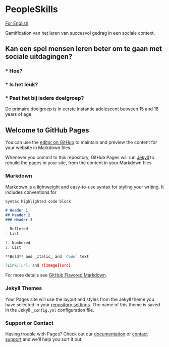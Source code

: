 # PeopleSkills

[For English](README_en)

Gamification van het leren van succesvol gedrag in een sociale context.

## Kan een spel mensen leren beter om te gaan met sociale uitdagingen?

### * Hoe?
### * Is het leuk?
### * Past het bij iedere doelgroep?
De primaire doelgroep is in eerste instantie adolescent between 15 and 18 years of age.

## Welcome to GitHub Pages

You can use the [editor on GitHub](https://github.com/TinekeFrineke/PeopleSkills/edit/master/README.md) to maintain and preview the content for your website in Markdown files.

Whenever you commit to this repository, GitHub Pages will run [Jekyll](https://jekyllrb.com/) to rebuild the pages in your site, from the content in your Markdown files.

### Markdown

Markdown is a lightweight and easy-to-use syntax for styling your writing. It includes conventions for

```markdown
Syntax highlighted code block

# Header 1
## Header 2
### Header 3

- Bulleted
- List

1. Numbered
2. List

**Bold** and _Italic_ and `Code` text

[Link](url) and ![Image](src)
```

For more details see [GitHub Flavored Markdown](https://guides.github.com/features/mastering-markdown/).

### Jekyll Themes

Your Pages site will use the layout and styles from the Jekyll theme you have selected in your [repository settings](https://github.com/TinekeFrineke/PeopleSkills/settings). The name of this theme is saved in the Jekyll `_config.yml` configuration file.

### Support or Contact

Having trouble with Pages? Check out our [documentation](https://help.github.com/categories/github-pages-basics/) or [contact support](https://github.com/contact) and we’ll help you sort it out.
